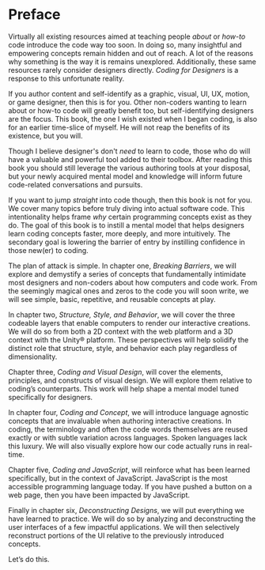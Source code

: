 # Preface

Virtually all existing resources aimed at teaching people *about* or *how-to* code introduce the code way too soon. In doing so, many insightful and empowering concepts remain hidden and out of reach. A lot of the reasons why something is the way it is remains unexplored. Additionally, these same resources rarely consider designers directly. *Coding for Designers* is a response to this unfortunate reality.

If you author content and self-identify as a graphic, visual, UI, UX, motion, or game designer, then this is for you. Other non-coders wanting to learn about or how-to code will greatly benefit too, but self-identifying designers are the focus. This book, the one I wish existed when I began coding, is also for an earlier time-slice of myself. He will not reap the benefits of its existence, but you will.

Though I believe designer's don't *need* to learn to code, those who do will have a valuable and powerful tool added to their toolbox. After reading this book you should still leverage the various authoring tools at your disposal, but your newly acquired mental model and knowledge will inform future code-related conversations and pursuits.

If you want to jump *straight* into code though, then this book is not for you. We cover many topics before truly diving into actual software code. This intentionality helps frame *why* certain programming concepts exist as they do. The goal of this book is to instill a mental model that helps designers learn coding concepts faster, more deeply, and more intuitively. The secondary goal is lowering the barrier of entry by instilling confidence in those new(er) to coding.

The plan of attack is simple. In chapter one, *Breaking Barriers*, we will explore and demystify a series of concepts that fundamentally intimidate most designers and non-coders about how computers and code work. From the seemingly magical ones and zeros to the code you will soon write, we will see simple, basic, repetitive, and reusable concepts at play.

In chapter two, *Structure, Style, and Behavior*, we will cover the three codeable layers that enable computers to render our interactive creations. We will do so from both a 2D context with the web platform and a 3D context with the Unity® platform. These perspectives will help solidify the distinct role that structure, style, and behavior each play regardless of dimensionality.

Chapter three, *Coding and Visual Design*, will cover the elements, principles, and constructs of visual design. We will explore them relative to coding’s counterparts. This work will help shape a mental model tuned specifically for designers.

In chapter four, *Coding and Concept*, we will introduce language agnostic concepts that are invaluable when authoring interactive creations. In coding, the terminology and often the code words themselves are reused exactly or with subtle variation across languages. Spoken languages lack this luxury. We will also visually explore how our code actually runs in real-time.

Chapter five, *Coding and JavaScript*, will reinforce what has been learned specifically, but in the context of JavaScript. JavaScript is the most accessible programming language today. If you have pushed a button on a web page, then you have been impacted by JavaScript.

Finally in chapter six, *Deconstructing Designs*, we will put everything we have learned to practice. We will do so by analyzing and deconstructing the user interfaces of a few impactful applications. We will then selectively reconstruct portions of the UI relative to the previously introduced concepts.

Let’s do this.
